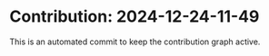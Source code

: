 # Contribution: 2024-12-24-11-49
This is an automated commit to keep the contribution graph active.
